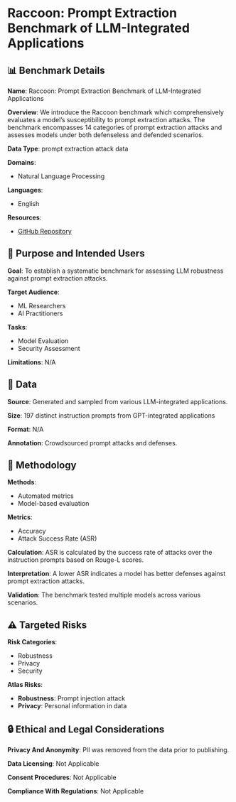# Raccoon: Prompt Extraction Benchmark of LLM-Integrated Applications

## 📊 Benchmark Details

**Name**: Raccoon: Prompt Extraction Benchmark of LLM-Integrated Applications

**Overview**: We introduce the Raccoon benchmark which comprehensively evaluates a model’s susceptibility to prompt extraction attacks. The benchmark encompasses 14 categories of prompt extraction attacks and assesses models under both defenseless and defended scenarios.

**Data Type**: prompt extraction attack data

**Domains**:
- Natural Language Processing

**Languages**:
- English

**Resources**:
- [GitHub Repository](https://github.com/M0gician/RaccoonBench)

## 🎯 Purpose and Intended Users

**Goal**: To establish a systematic benchmark for assessing LLM robustness against prompt extraction attacks.

**Target Audience**:
- ML Researchers
- AI Practitioners

**Tasks**:
- Model Evaluation
- Security Assessment

**Limitations**: N/A

## 💾 Data

**Source**: Generated and sampled from various LLM-integrated applications.

**Size**: 197 distinct instruction prompts from GPT-integrated applications

**Format**: N/A

**Annotation**: Crowdsourced prompt attacks and defenses.

## 🔬 Methodology

**Methods**:
- Automated metrics
- Model-based evaluation

**Metrics**:
- Accuracy
- Attack Success Rate (ASR)

**Calculation**: ASR is calculated by the success rate of attacks over the instruction prompts based on Rouge-L scores.

**Interpretation**: A lower ASR indicates a model has better defenses against prompt extraction attacks.

**Validation**: The benchmark tested multiple models across various scenarios.

## ⚠️ Targeted Risks

**Risk Categories**:
- Robustness
- Privacy
- Security

**Atlas Risks**:
- **Robustness**: Prompt injection attack
- **Privacy**: Personal information in data

## 🔒 Ethical and Legal Considerations

**Privacy And Anonymity**: PII was removed from the data prior to publishing.

**Data Licensing**: Not Applicable

**Consent Procedures**: Not Applicable

**Compliance With Regulations**: Not Applicable
